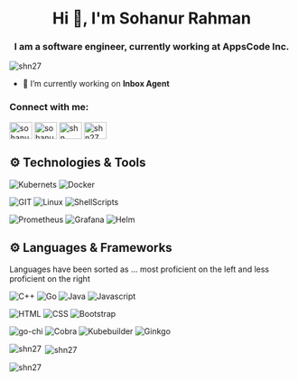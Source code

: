 <h1 align="center">Hi 👋, I'm Sohanur Rahman</h1>
<h3 align="center">I am a software engineer, currently working at AppsCode Inc.</h3>

<p align="left"> <img src="https://komarev.com/ghpvc/?username=shn27&label=Profile%20views&color=0e75b6&style=flat" alt="shn27" /> </p>

- 🔭 I’m currently working on **Inbox Agent**

<h3 align="left">Connect with me:</h3>
<p align="left">
<a href="https://linkedin.com/in/sohanur-rahman-245976236" target="blank"><img align="center" src="https://raw.githubusercontent.com/rahuldkjain/github-profile-readme-generator/master/src/images/icons/Social/linked-in-alt.svg" alt="sohanur-rahman-245976236" height="30" width="40" /></a>
<a href="https://www.codechef.com/users/sohanur_cse27" target="blank"><img align="center" src="https://cdn.jsdelivr.net/npm/simple-icons@3.1.0/icons/codechef.svg" alt="sohanur_cse27" height="30" width="40" /></a>
<a href="https://codeforces.com/profile/shn.." target="blank"><img align="center" src="https://raw.githubusercontent.com/rahuldkjain/github-profile-readme-generator/master/src/images/icons/Social/codeforces.svg" alt="shn.." height="30" width="40" /></a>
<a href="https://www.leetcode.com/shn27" target="blank"><img align="center" src="https://raw.githubusercontent.com/rahuldkjain/github-profile-readme-generator/master/src/images/icons/Social/leet-code.svg" alt="shn27" height="30" width="40" /></a>
</p>

## ⚙️ Technologies & Tools
![Kubernets](https://img.shields.io/badge/kubernetes%20-%23326ce5.svg?&style=for-the-badge&logo=kubernetes&logoColor=white)
![Docker](https://img.shields.io/badge/docker-%230db7ed.svg?style=for-the-badge&logo=docker&logoColor=white)

![GIT](https://img.shields.io/badge/git-%3776AB.svg?style=for-the-badge&logo=git&logoColor=white&color=F05032)
![Linux](https://img.shields.io/badge/linux-%FCC624.svg?style=for-the-badge&logo=linux&logoColor=black&color=FCC624)
![ShellScripts](https://img.shields.io/badge/Shell_Scripting-121011?style=for-the-badge&logo=gnu-bash&logoColor=white)

![Prometheus](https://img.shields.io/badge/Prometheus-000000?style=for-the-badge&logo=prometheus&labelColor=000000)
![Grafana](https://img.shields.io/badge/Grafana-F2F4F9?style=for-the-badge&logo=grafana&logoColor=orange&labelColor=F2F4F9)
![Helm](https://img.shields.io/badge/Helm-0F1689?style=for-the-badge&logo=Helm&labelColor=0F1689)


## ⚙️ Languages & Frameworks
Languages have been sorted as ...  most proficient on the left and less proficient on the right <br>

![C++](https://img.shields.io/badge/c++-00599C.svg?style=for-the-badge&logo=c%2B%2B&logoColor=white&color=00599C)
![Go](https://img.shields.io/badge/Go-00ADD8?style=for-the-badge&logo=go&logoColor=white)
![Java](https://img.shields.io/badge/java-%7396.svg?style=for-the-badge&logo=java&logoColor=white&color=007396)
![Javascript](https://img.shields.io/badge/javscript-%F7DF1E.svg?style=for-the-badge&logo=javascript&logoColor=black&color=F7DF1E)

![HTML](https://img.shields.io/badge/html5-%3776AB.svg?style=for-the-badge&logo=html5&logoColor=white&color=E34F26)
![CSS](https://img.shields.io/badge/css3-%1572B6.svg?style=for-the-badge&logo=css3&logoColor=white&color=1572B6)
![Bootstrap](https://img.shields.io/badge/bootstrap-%3776AB.svg?style=for-the-badge&logo=bootstrap&logoColor=white&color=563D7C)

![go-chi](https://img.shields.io/badge/go-chi-00599C.svg?style=for-the-badge&logo=go-chi%2B%2B&logoColor=white&color=00599C)
![Cobra](https://img.shields.io/badge/Cobra-00599C.svg?style=for-the-badge&logo=Cobra%2B%2B&logoColor=white&color=005762)
![Kubebuilder](https://img.shields.io/badge/kubebuilder-00599C.svg?style=for-the-badge&logo=kubebuilder%2B%2B&logoColor=white&color=00599C)
![Ginkgo](https://img.shields.io/badge/ginkgo-00599C.svg?style=for-the-badge&logo=ginkgo&logoColor=white&color=00599C)



<p><img align="left" src="https://github-readme-stats.vercel.app/api/top-langs?username=shn27&show_icons=true&locale=en&layout=compact" alt="shn27" /></p>

<p>&nbsp;<img align="center" src="https://github-readme-stats.vercel.app/api?username=shn27&show_icons=true&locale=en" alt="shn27" /></p>

<p><img align="center" src="https://github-readme-streak-stats.herokuapp.com/?user=shn27&" alt="shn27" /></p>
